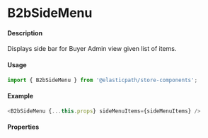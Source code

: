 # B2bSideMenu

#### Description

Displays side bar for Buyer Admin view given list of items.

#### Usage

```js
import { B2bSideMenu } from '@elasticpath/store-components';
```

#### Example

```js
<B2bSideMenu {...this.props} sideMenuItems={sideMenuItems} />
```

#### Properties

<!-- PROPS -->
